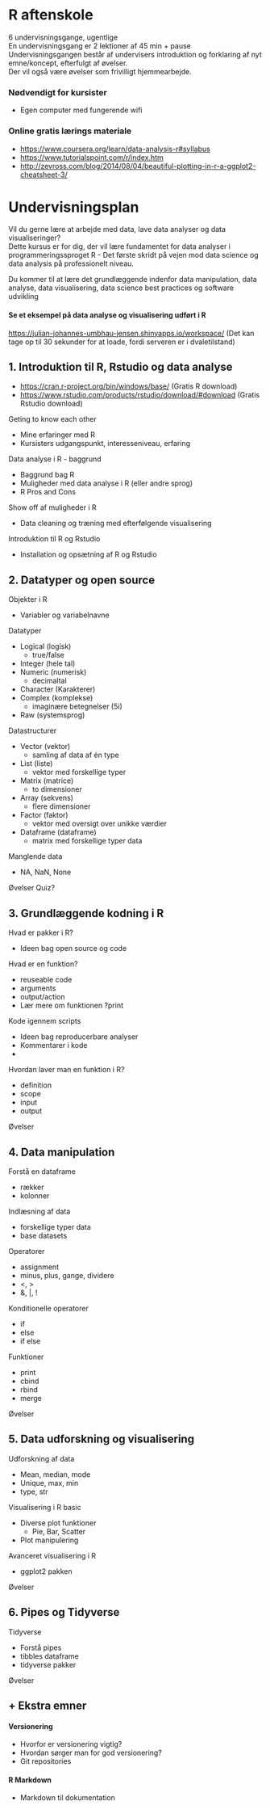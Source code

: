 # R aftenskole
6 undervisningsgange, ugentlige \
En undervisningsgang er 2 lektioner af 45 min + pause \
Undervisningsgangen består af undervisers introduktion og forklaring af nyt emne/koncept, efterfulgt af øvelser. \
Der vil også være øvelser som frivilligt hjemmearbejde.

### Nødvendigt for kursister
- Egen computer med fungerende wifi

### Online gratis lærings materiale
- https://www.coursera.org/learn/data-analysis-r#syllabus
- https://www.tutorialspoint.com/r/index.htm
- http://zevross.com/blog/2014/08/04/beautiful-plotting-in-r-a-ggplot2-cheatsheet-3/



# Undervisningsplan
Vil du gerne lære at arbejde med data, lave data analyser og data visualiseringer? \
Dette kursus er for dig, der vil lære fundamentet for data analyser i programmeringssproget R - Det første skridt på vejen mod data science og data analysis på professionelt niveau. 

Du kommer til at lære det grundlæggende indenfor data manipulation, data analyse, data visualisering, data science best practices og software udvikling

#### Se et eksempel på data analyse og visualisering udført i R
https://julian-johannes-umbhau-jensen.shinyapps.io/workspace/
(Det kan tage op til 30 sekunder for at loade, fordi serveren er i dvaletilstand)

## 1. Introduktion til R, Rstudio og data analyse
- https://cran.r-project.org/bin/windows/base/ (Gratis R download)
- https://www.rstudio.com/products/rstudio/download/#download (Gratis Rstudio download)

Geting to know each other
- Mine erfaringer med R
- Kursisters udgangspunkt, interesseniveau, erfaring

Data analyse i R - baggrund
- Baggrund bag R
- Muligheder med data analyse i R (eller andre sprog)
- R Pros and Cons

Show off af muligheder i R
- Data cleaning og træning med efterfølgende visualisering

Introduktion til R og Rstudio
- Installation og opsætning af R og Rstudio

## 2. Datatyper og open source
Objekter i R
- Variabler og variabelnavne

Datatyper
- Logical (logisk)
    - true/false
- Integer (hele tal)
- Numeric (numerisk)
    - decimaltal
- Character (Karakterer)
- Complex (komplekse)
    - imaginære betegnelser (5i)
- Raw (systemsprog)

Datastructurer
- Vector (vektor)
    - samling af data af én type
- List (liste)
    - vektor med forskellige typer
- Matrix (matrice)
    - to dimensioner
- Array (sekvens)
    - flere dimensioner
- Factor (faktor)
    - vektor med oversigt over unikke værdier
- Dataframe (dataframe)
    - matrix med forskellige typer data

Manglende data
- NA, NaN, None

Øvelser
Quiz?

## 3. Grundlæggende kodning i R
Hvad er pakker i R?
- Ideen bag open source og code

Hvad er en funktion?
- reuseable code
- arguments
- output/action
- Lær mere om funktionen ?print

Kode igennem scripts
- Ideen bag reproducerbare analyser
- Kommentarer i kode
- 

Hvordan laver man en funktion i R?
- definition
- scope
- input
- output

Øvelser

## 4. Data manipulation

Forstå en dataframe
- rækker
- kolonner

Indlæsning af data
- forskellige typer data
- base datasets

Operatorer
- assignment
- minus, plus, gange, dividere
- <, >
- &, |, !

Konditionelle operatorer
- if
- else
- if else

Funktioner
- print
- cbind
- rbind
- merge

Øvelser

## 5. Data udforskning og visualisering 
Udforskning af data
- Mean, median, mode
- Unique, max, min
- type, str

Visualisering i R basic
- Diverse plot funktioner
    - Pie, Bar, Scatter
- Plot manipulering

Avanceret visualisering i R
- ggplot2 pakken

Øvelser

## 6. Pipes og Tidyverse
Tidyverse
- Forstå pipes
- tibbles dataframe
- tidyverse pakker

Øvelser

## + Ekstra emner
#### Versionering
- Hvorfor er versionering vigtig?
- Hvordan sørger man for god versionering?
- Git repositories

#### R Markdown 
- Markdown til dokumentation

